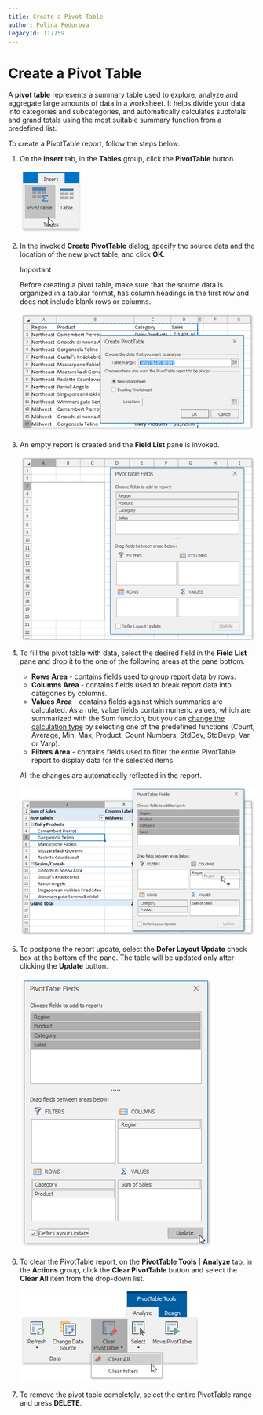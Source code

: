 ```yaml
---
title: Create a Pivot Table
author: Polina Fedorova
legacyId: 117759
---
```

# Create a Pivot Table
A **pivot table** represents a summary table used to explore, analyze and aggregate large amounts of data in a worksheet. It helps divide your data into categories and subcategories, and automatically calculates subtotals and grand totals using the most suitable summary function from a predefined list.

To create a PivotTable report, follow the steps below.
1. On the **Insert** tab, in the **Tables** group, click the **PivotTable** button.
	
	![Spreadsheet_PivotTable_Create](../../../images/img126424.png)
2. In the invoked **Create PivotTable** dialog, specify the source data and the location of the new pivot table, and click **OK**. 
	
	> [!IMPORTANT]
	> Before creating a pivot table, make sure that the source data is organized in a tabular format, has column headings in the first row and does not include blank rows or columns.
	
	![Spreadsheet_PivotTable_CreatePivotTable](../../../images/img126425.png)
3. An empty report is created and the **Field List** pane is invoked.
	
	![Spreadsheet_PivotTable_Create_EmptyReport](../../../images/img126477.png)
4. To fill the pivot table with data, select the desired field in the **Field List** pane and drop it to the one of the following areas at the pane bottom.
	* **Rows Area** - contains fields used to group report data by rows.
	* **Columns Area** - contains fields used to break report data into categories by columns.
	* **Values Area** - contains fields against which summaries are calculated. As a rule, value fields contain numeric values, which are summarized with the Sum function, but you can [change the calculation type](change-the-value-field-settings.md) by selecting one of the predefined functions (Count, Average, Min, Max, Product, Count Numbers, StdDev, StdDevp, Var, or Varp).
	* **Filters Area** - contains fields used to filter the entire PivotTable report to display data for the selected items.
	
	All the changes are automatically reflected in the report.
	
	![Spreadsheet_PivotTable_Create_Fields](../../../images/img126583.png)
5. To postpone the report update, select the **Defer Layout Update** check box at the bottom of the pane. The table will be updated only after clicking the **Update** button.
	
	![Spreadsheet_PivotTable_DeferLayoutUpdate](../../../images/img126428.png)
6. To clear the PivotTable report, on the **PivotTable Tools** | **Analyze** tab, in the **Actions** group, click the **Clear PivotTable** button and select the **Clear All** item from the drop-down list.
	
	![Spreadsheet_PivotTable_ClearAll](../../../images/img126478.png)
7. To remove the pivot table completely, select the entire PivotTable range and press **DELETE**.
